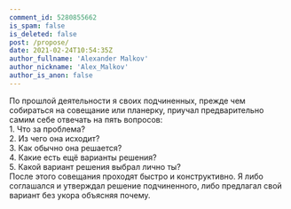 ```yaml
---
comment_id: 5280855662
is_spam: false
is_deleted: false
post: /propose/
date: 2021-02-24T10:54:35Z
author_fullname: 'Alexander Malkov'
author_nickname: 'Alex_Malkov'
author_is_anon: false
---
```


<p>По прошлой деятельности я своих подчиненных, прежде чем собираться на совещание или планерку,  приучал предварительно самим себе отвечать на пять вопросов:<br>1. Что за проблема?<br>2. Из чего она исходит?<br>3. Как обычно она решается?<br>4. Какие есть ещё варианты решения?<br>5. Какой вариант решения выбрал лично ты?<br>После этого совещания проходят быстро и конструктивно. Я либо соглашался и утверждал решение подчиненного, либо предлагал свой вариант без укора объясняя почему.</p>
